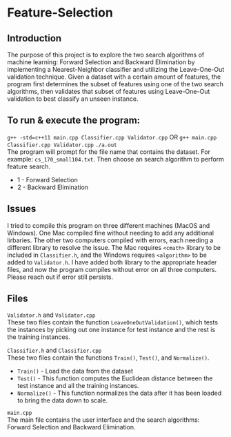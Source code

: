 # Feature-Selection

## Introduction
The purpose of this project is to explore the two search algorithms of machine learning: Forward Selection and Backward Elimination by implementing a Nearest-Neighbor classifier and utilizing the Leave-One-Out validation technique. Given a dataset with a certain amount of features, the program first determines the subset of features using one of the two search algorithms, then validates that subset of features using Leave-One-Out validation to best classify an unseen instance.

## To run & execute the program:
```g++ -std=c++11 main.cpp Classifier.cpp Validator.cpp``` OR ```g++ main.cpp Classifier.cpp Validator.cpp```
```./a.out```<br>
The program will prompt for the file name that contains the dataset. For example: ```cs_170_small104.txt```. Then choose an search algorithm to perform feature search.<br>
* 1 - Forward Selection<br>
* 2 - Backward Elimination<br>

## Issues
I tried to compile this program on three different machines (MacOS and Windows). One Mac compiled fine without needing to add any additional lirbaries. The other two computers compiled with errors, each needing a different library to resolve the issue. The Mac requires ```<cmath>``` library to be included in ```Classifier.h```, and the Windows requires ```<algorithm>``` to be added to ```Validator.h```. I have added both library to the appropriate header files, and now the program compiles without error on all three computers. Please reach out if error still persists.

## Files
```Validator.h``` and ```Validator.cpp```<br>
These two files contain the function ```LeaveOneOutValidation()```, which tests the instances by picking out one instance for test instance and the rest is the training instances.<br>

```Classifier.h``` and ```Classifier.cpp```<br>
These two files contain the functions ```Train()```, ```Test()```, and ```Normalize()```.<br>
* ```Train()``` - Load the data from the dataset<br>
* ```Test()``` - This function computes the Euclidean distance between the test instance and all the training instances.<br>
* ```Normalize()``` - This function normalizes the data after it has been loaded to bring the data down to scale.<br>

```main.cpp```<br>
The main file contains the user interface and the search algorithms: Forward Selection and Backward Elimination.
